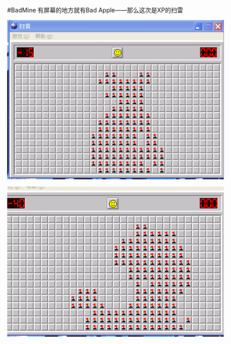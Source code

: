 #BadMine
有屏幕的地方就有Bad Apple——那么这次是XP的扫雷

![demo1](https://raw.githubusercontent.com/Chion82/BadMine/master/demo_2.png)

![demo2](https://raw.githubusercontent.com/Chion82/BadMine/master/demo_1.png)
